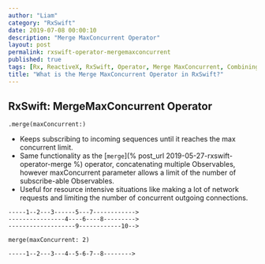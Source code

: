 ```yaml
---
author: "Liam"
category: "RxSwift"
date: 2019-07-08 00:00:10
description: "Merge MaxConcurrent Operator"
layout: post
permalink: rxswift-operator-mergemaxconcurrent
published: true
tags: [Rx, ReactiveX, RxSwift, Operator, Merge MaxConcurrent, Combining]
title: "What is the Merge MaxConcurrent Operator in RxSwift?"
---
```


## RxSwift: MergeMaxConcurrent Operator

`.merge(maxConcurrent:)`

- Keeps subscribing to incoming sequences until it reaches the max concurrent limit.
- Same functionality as the [`merge`](% post_url 2019-05-27-rxswift-operator-merge %) operator, concatenating multiple
Observables, however maxConcurrent parameter allows a limit of the number of subscribe-able Observables.
- Useful for resource intensive situations like making a lot of network requests and limiting the number of concurrent outgoing connections.

```
-----1--2---3------5---7------------>
----------------4----6----8--------->
-------------------9------------10-->

merge(maxConcurrent: 2)

-----1--2---3---4--5-6-7--8-------->

```
